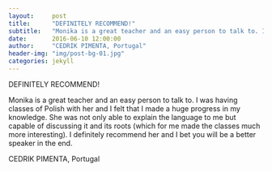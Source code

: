 ```yaml
---
layout:     post
title:      "DEFINITELY RECOMMEND!"
subtitle:   "Monika is a great teacher and an easy person to talk to. I was having classes of Polish with her and I felt that I made a huge progress in my knowledge. She was not only able to explain the language to me but capable of discussing it and its roots (which for me made the classes much more interesting). I definitely recommend her and I bet you will be a better speaker in the end."
date:       2016-06-10 12:00:00
author:     "CEDRIK PIMENTA, Portugal"
header-img: "img/post-bg-01.jpg"
categories: jekyll
---
```


DEFINITELY RECOMMEND!

Monika is a great teacher and an easy person to talk to. I was having classes of Polish with her and I felt that I made a huge progress in my knowledge. She was not only able to explain the language to me but capable of discussing it and its roots (which for me made the classes much more interesting). I definitely recommend her and I bet you will be a better speaker in the end.

CEDRIK PIMENTA, Portugal
